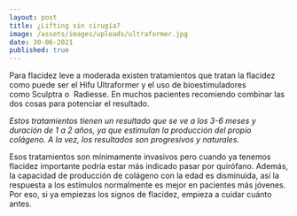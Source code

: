 ```yaml
---
layout: post
title: ¿Lifting sin cirugía?
image: /assets/images/uploads/ultraformer.jpg
date: 30-06-2021
published: true
---
```

Para flacidez leve a moderada existen tratamientos que tratan la flacidez como puede ser el Hifu Ultraformer y el uso de bioestimuladores como Sculptra o  Radiesse. En muchos pacientes recomiendo combinar las dos cosas para potenciar el resultado.

*Estos tratamientos tienen un resultado que se ve a los 3-6 meses y duración de 1 a 2 años, ya que estimulan la producción del propio colágeno. A la vez, los resultados son progresivos y naturales.* 

Esos tratamientos son mínimamente invasivos pero cuando ya tenemos flacidez importante podría estar más indicado pasar por quirófano. Además, la capacidad de producción de colágeno con la edad es disminuida, así la respuesta a los estímulos normalmente es mejor en pacientes más jóvenes. Por eso, si ya empiezas los signos de flacidez, empieza a cuidar cuánto antes.
